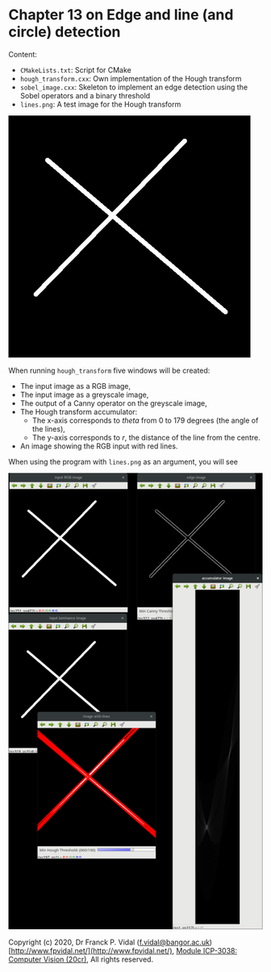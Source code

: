 # Chapter 13 on Edge and line (and circle) detection

Content:

- `CMakeLists.txt`: Script for CMake
- `hough_transform.cxx`: Own implementation of the Hough transform
- `sobel_image.cxx`: Skeleton to implement an edge detection using the Sobel operators and a binary threshold
- `lines.png`: A test image for the Hough transform

![`lines.png` here](lines.png)

When running `hough_transform` five windows will be created:

- The input image as a RGB image,
- The input image as a greyscale image,
- The output of a Canny operator on the greyscale image,
- The Hough transform accumulator:
    - The x-axis corresponds to *theta* from 0 to 179 degrees (the angle of the lines),
    - The y-axis corresponds to *r*, the distance of the line from the centre.
- An image showing the RGB input with red lines.

When using the program with
 `lines.png` as an argument, you will see

![Screenshot here](hough_screenshot.png)


Copyright (c) 2020, Dr Franck P. Vidal (f.vidal@bangor.ac.uk) [http://www.fpvidal.net/](http://www.fpvidal.net/), [Module ICP-3038:
Computer Vision (20cr)](https://www.bangor.ac.uk/computer-science-and-electronic-engineering/undergraduate-modules/ICP-3038), All rights reserved.
